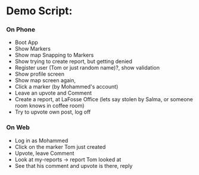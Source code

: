 # Demo Script:

### On Phone 
- Boot App
- Show Markers
- Show map Snapping to Markers
- Show trying to create report, but getting denied
- Register user (Tom or just random name)?, show validation
- Show profile screen
- Show map screen again, 
- Click a marker (by Mohammed's account)
- Leave an upvote and Comment
- Create a report, at LaFosse Office (lets say stolen by Salma, or someone room knows in coffee room)
- Try to upvote own post, log off 

### On Web
- Log in as Mohammed
- Click on the marker Tom just created
- Upvote, leave Comment
- Look at my-reports -> report Tom looked at 
- See that his comment and upvote is there, reply 
